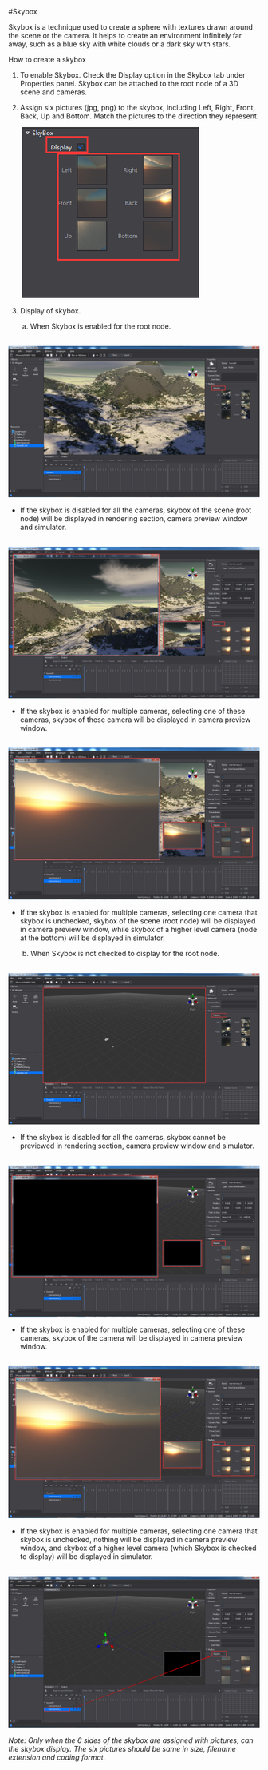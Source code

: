 #Skybox

Skybox is a technique used to create a sphere with textures drawn around the scene or the camera. It helps to create an environment infinitely far away, such as a blue sky with white clouds or a dark sky with stars. 

How to create a skybox

1. To enable Skybox. Check the Display option in the Skybox tab under Properties panel. Skybox can be attached to the root node of a 3D scene and cameras. 

2. Assign six pictures (jpg, png) to the skybox, including Left, Right, Front, Back, Up and Bottom. Match the pictures to the direction they represent. 

&emsp;&emsp;![image](res_en/image001.png)

3. Display of skybox. 

&emsp;&emsp;a. When Skybox is enabled for the root node. 

&emsp;&emsp;![image](res_en/image002.png)

- If  the skybox is disabled for all the cameras, skybox of the scene (root node) will be displayed in rendering section, camera preview window and simulator.  

&emsp;&emsp;![image](res_en/image003.png)

- If  the skybox is enabled for multiple cameras, selecting one of these cameras, skybox of these camera will be displayed in camera preview window. 

&emsp;&emsp;![image](res_en/image004.png)

- If the skybox is enabled for multiple cameras, selecting one camera that skybox is unchecked, skybox of the scene (root node) will be displayed in camera preview window, while skybox of a higher level camera (node at the bottom) will be displayed in simulator. 

&emsp;&emsp;b. When Skybox is not checked to display for the root node. 

&emsp;&emsp;![image](res_en/image005.png)

- If the skybox is disabled for all the cameras, skybox cannot be previewed in rendering section, camera preview window and simulator. 

&emsp;&emsp;![image](res_en/image006.png)

- If the skybox is enabled for multiple cameras, selecting one of these cameras, skybox of the camera will be displayed in camera preview window. 

&emsp;&emsp;![image](res_en/image008.png)

- If the skybox is enabled for multiple cameras, selecting one camera that skybox is unchecked, nothing will be displayed in camera preview window, and skybox of a higher level camera (which Skybox is checked to display) will be displayed in simulator. 

&emsp;&emsp;![image](res_en/image007.png) 

*Note: Only when the 6 sides of the skybox are assigned with pictures, can the skybox display. The six pictures should be same in size, filename extension and coding format.*
